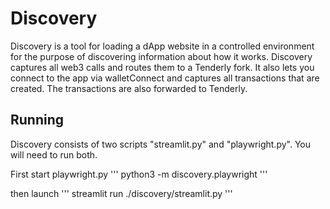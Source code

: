 # Discovery

Discovery is a tool for loading a dApp website in a controlled environment for the purpose of discovering information about how it works. Discovery captures all web3 calls and routes them to a Tenderly fork. It also lets you connect to the app via walletConnect and captures all transactions that are created. The transactions are also forwarded to Tenderly. 

## Running 

Discovery consists of two scripts "streamlit.py" and "playwright.py". You will need to run both. 

First start playwright.py
'''
python3 -m discovery.playwright
'''

then launch
'''
streamlit run ./discovery/streamlit.py
'''
